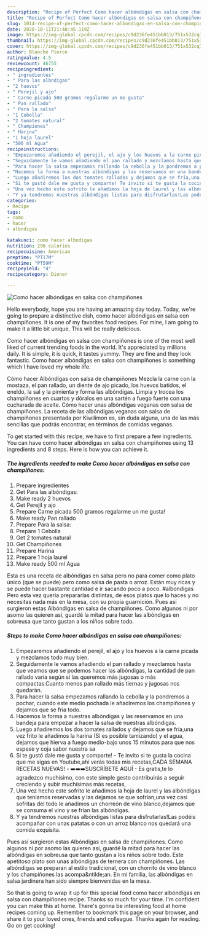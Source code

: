 ```yaml
---
description: "Recipe of Perfect Como hacer albóndigas en salsa con champiñones"
title: "Recipe of Perfect Como hacer albóndigas en salsa con champiñones"
slug: 1014-recipe-of-perfect-como-hacer-albondigas-en-salsa-con-champinones
date: 2020-10-11T21:40:45.119Z
image: https://img-global.cpcdn.com/recipes/c9d236fe451bb013/751x532cq70/como-hacer-albondigas-en-salsa-con-champinones-foto-principal.jpg
thumbnail: https://img-global.cpcdn.com/recipes/c9d236fe451bb013/751x532cq70/como-hacer-albondigas-en-salsa-con-champinones-foto-principal.jpg
cover: https://img-global.cpcdn.com/recipes/c9d236fe451bb013/751x532cq70/como-hacer-albondigas-en-salsa-con-champinones-foto-principal.jpg
author: Blanche Pierce
ratingvalue: 4.5
reviewcount: 46755
recipeingredient:
- " ingredientes"
- " Para las albndigas"
- "2 huevos"
- " Perejil y ajo"
- " Carne picada 500 gramos regalarme un me gusta"
- " Pan rallado"
- " Para la salsa"
- "1 Cebolla"
- "2 tomates natural"
- " Championes"
- " Harina"
- "1 hoja laurel"
- "500 ml Agua"
recipeinstructions:
- "Empezaremos añadiendo el perejil, el ajo y los huevos a la carne picada y mezclamos todo muy bien."
- "Seguidamente le vamos añadiendo el pan rallado y mezclamos hasta que veamos que se podemos hacer las albóndigas, la cantidad de pan rallado varía según si las queremos más jugosas o más compactas.Cuanto menos pan rallado más tiernas y jugosas nos quedarán."
- "Para hacer la salsa empezamos rallando la cebolla y la pondremos a pochar, cuando este medio pochada le añadiremos los champiñones y dejamos que se fría todo."
- "Hacemos la forma a nuestras albóndigas y las reservamos en una bandeja para empezar a hacer la salsa de nuestras albóndigas."
- "Luego añadiremos los dos tomates rallados y dejamos que se fría,una vez frito le añadimos la harina (Si es posible tamizando) y el agua, dejamos que hierva a fuego medio-bajo unos 15 minutos para que nos espese y coja sabor nuestra sa"
- "Si te gustó dale me gusta y comparte! Te invito si te gusta la cocina que me sigas en Youtube,ahí verás todas mis recetas,CADA SEMANA RECETAS NUEVAS! ➡️➡️➡️SUSCRÍBETE AQUÍ Es gratis,te lo agradezco muchísimo, con este simple gesto contribuirás a seguir creciendo y subir muchísimas más recetas,"
- "Una vez hecho este sofrito le añadimos la hoja de laurel y las albóndigas que teniamos reservadas y las dejamos se que sofrían,una vez casi sofritas del todo le añadimos un chorreón de vino blanco,dejamos que se consuma el vino y se frían las albóndigas."
- "Y ya tendremos nuestras albóndigas listas para disfrutarlas!Las podéis acompañar con unas patatas o con un arroz blanco nos quedará una comida exquisita."
categories:
- Recipe
tags:
- como
- hacer
- albndigas

katakunci: como hacer albndigas 
nutrition: 296 calories
recipecuisine: American
preptime: "PT17M"
cooktime: "PT59M"
recipeyield: "4"
recipecategory: Dinner

---
```



![Como hacer albóndigas en salsa con champiñones](https://img-global.cpcdn.com/recipes/c9d236fe451bb013/751x532cq70/como-hacer-albondigas-en-salsa-con-champinones-foto-principal.jpg)

Hello everybody, hope you are having an amazing day today. Today, we're going to prepare a distinctive dish, como hacer albóndigas en salsa con champiñones. It is one of my favorites food recipes. For mine, I am going to make it a little bit unique. This will be really delicious.

Como hacer albóndigas en salsa con champiñones is one of the most well liked of current trending foods in the world. It's appreciated by millions daily. It is simple, it is quick, it tastes yummy. They are fine and they look fantastic. Como hacer albóndigas en salsa con champiñones is something which I have loved my whole life.

Cómo hacer Albóndigas con salsa de champiñones Mezcla la carne con la mostaza, el pan rallado, un diente de ajo picado, los huevos batidos, el eneldo, la sal y la pimienta y forma las albóndigas. Limpia y trocea los champiñones en cuartos y dóralos en una sartén a fuego fuerte con una cucharada de aceite. Cómo hacer unas albóndigas veganas con salsa de champiñones. La receta de las albóndigas veganas con salsa de champiñones presentada por Kiwilimon es, sin duda alguna, una de las más sencillas que podrás encontrar, en términos de comidas veganas.


To get started with this recipe, we have to first prepare a few ingredients. You can have como hacer albóndigas en salsa con champiñones using 13 ingredients and 8 steps. Here is how you can achieve it.

<!--inarticleads1-->

##### The ingredients needed to make Como hacer albóndigas en salsa con champiñones:

1. Prepare  ingredientes
1. Get  Para las albóndigas:
1. Make ready 2 huevos
1. Get  Perejil y ajo
1. Prepare  Carne picada 500 gramos regalarme un me gusta!
1. Make ready  Pan rallado
1. Prepare  Para la salsa:
1. Prepare 1 Cebolla
1. Get 2 tomates natural
1. Get  Champiñones
1. Prepare  Harina
1. Prepare 1 hoja laurel
1. Make ready 500 ml Agua


Esta es una receta de albóndigas en salsa pero no para comer como plato único (que se puede) pero como salsa de pasta o arroz. Están muy ricas y se puede hacer bastante cantidad e ir sacando poco a poco. #albondigas Pero esta vez quería prepararlas distintas, de esos platos que lo haces y no necesitas nada más en la mesa, con su propia guarnición. Pues así surgieron estas Albóndigas en salsa de champiñones. Como algunos ni por asomo las quieren así, guardé la mitad para hacer las albóndigas en sobreusa que tanto gustan a los niños sobre todo. 

<!--inarticleads2-->

##### Steps to make Como hacer albóndigas en salsa con champiñones:

1. Empezaremos añadiendo el perejil, el ajo y los huevos a la carne picada y mezclamos todo muy bien.
1. Seguidamente le vamos añadiendo el pan rallado y mezclamos hasta que veamos que se podemos hacer las albóndigas, la cantidad de pan rallado varía según si las queremos más jugosas o más compactas.Cuanto menos pan rallado más tiernas y jugosas nos quedarán.
1. Para hacer la salsa empezamos rallando la cebolla y la pondremos a pochar, cuando este medio pochada le añadiremos los champiñones y dejamos que se fría todo.
1. Hacemos la forma a nuestras albóndigas y las reservamos en una bandeja para empezar a hacer la salsa de nuestras albóndigas.
1. Luego añadiremos los dos tomates rallados y dejamos que se fría,una vez frito le añadimos la harina (Si es posible tamizando) y el agua, dejamos que hierva a fuego medio-bajo unos 15 minutos para que nos espese y coja sabor nuestra sa
1. Si te gustó dale me gusta y comparte! - Te invito si te gusta la cocina que me sigas en Youtube,ahí verás todas mis recetas,CADA SEMANA RECETAS NUEVAS! - ➡️➡️➡️SUSCRÍBETE AQUÍ - Es gratis,te lo agradezco muchísimo, con este simple gesto contribuirás a seguir creciendo y subir muchísimas más recetas,
1. Una vez hecho este sofrito le añadimos la hoja de laurel y las albóndigas que teniamos reservadas y las dejamos se que sofrían,una vez casi sofritas del todo le añadimos un chorreón de vino blanco,dejamos que se consuma el vino y se frían las albóndigas.
1. Y ya tendremos nuestras albóndigas listas para disfrutarlas!Las podéis acompañar con unas patatas o con un arroz blanco nos quedará una comida exquisita.


Pues así surgieron estas Albóndigas en salsa de champiñones. Como algunos ni por asomo las quieren así, guardé la mitad para hacer las albóndigas en sobreusa que tanto gustan a los niños sobre todo. Este apetitoso plato son unas albóndigas de ternera con champiñones. Las albóndigas se preparan al estilo tradicional, con un chorrito de vino blanco y los champiñones las acompa&amp;ntilde;an. En mi familia, las albóndigas en salsa jardinera han sido siempre bienvenidas en la mesa. 

So that is going to wrap it up for this special food como hacer albóndigas en salsa con champiñones recipe. Thanks so much for your time. I'm confident you can make this at home. There's gonna be interesting food at home recipes coming up. Remember to bookmark this page on your browser, and share it to your loved ones, friends and colleague. Thanks again for reading. Go on get cooking!
